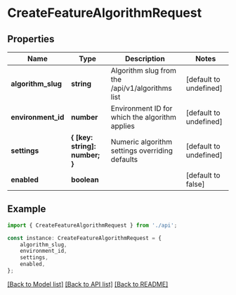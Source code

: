 # CreateFeatureAlgorithmRequest


## Properties

Name | Type | Description | Notes
------------ | ------------- | ------------- | -------------
**algorithm_slug** | **string** | Algorithm slug from the /api/v1/algorithms list | [default to undefined]
**environment_id** | **number** | Environment ID for which the algorithm applies | [default to undefined]
**settings** | **{ [key: string]: number; }** | Numeric algorithm settings overriding defaults | [default to undefined]
**enabled** | **boolean** |  | [default to false]

## Example

```typescript
import { CreateFeatureAlgorithmRequest } from './api';

const instance: CreateFeatureAlgorithmRequest = {
    algorithm_slug,
    environment_id,
    settings,
    enabled,
};
```

[[Back to Model list]](../README.md#documentation-for-models) [[Back to API list]](../README.md#documentation-for-api-endpoints) [[Back to README]](../README.md)
